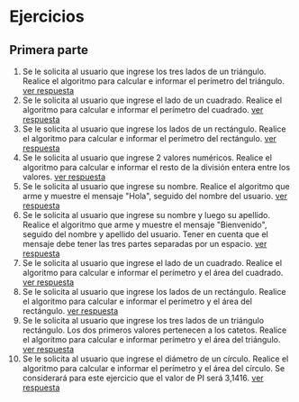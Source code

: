 # Ejercicios

## Primera parte

1. Se le solicita al usuario que ingrese los tres lados de un triángulo. Realice el algoritmo para calcular e informar el perímetro del triángulo.
   [ver respuesta](/ejercicios/primera-parte/ejercicio01.js)
2. Se le solicita al usuario que ingrese el lado de un cuadrado. Realice el algoritmo para calcular e informar el perímetro del cuadrado.
   [ver respuesta](/ejercicios/primera-parte/ejercicio02.js)
3. Se le solicita al usuario que ingrese los lados de un rectángulo. Realice el algoritmo para calcular e informar el perímetro del rectángulo.
   [ver respuesta](/ejercicios/primera-parte/ejercicio03.js)
4. Se le solicita al usuario que ingrese 2 valores numéricos. Realice el algoritmo para calcular e informar el resto de la división entera entre los valores.
   [ver respuesta](/ejercicios/primera-parte/ejercicio04.js)
5. Se le solicita al usuario que ingrese su nombre. Realice el algoritmo que arme y muestre el mensaje "Hola", seguido del nombre del usuario.
   [ver respuesta](/ejercicios/primera-parte/ejercicio05.js)
6. Se le solicita al usuario que ingrese su nombre y luego su apellido. Realice el algoritmo que arme y muestre el mensaje "Bienvenido", seguido del nombre y apellido del usuario. Tener en cuenta que el mensaje debe tener las tres partes separadas por un espacio.
   [ver respuesta](/ejercicios/primera-parte/ejercicio06.js)
7. Se le solicita al usuario que ingrese el lado de un cuadrado. Realice el algoritmo para calcular e informar el perímetro y el área del cuadrado.
   [ver respuesta](/ejercicios/primera-parte/ejercicio07.js)
8. Se le solicita al usuario que ingrese los lados de un rectángulo. Realice el algoritmo para calcular e informar el perímetro y el área del rectángulo.
   [ver respuesta](/ejercicios/primera-parte/ejercicio08.js)
9. Se le solicita al usuario que ingrese los tres lados de un triángulo rectángulo. Los dos primeros valores pertenecen a los catetos. Realice el algoritmo para calcular e informar perímetro y el área del triángulo.
   [ver respuesta](/ejercicios/primera-parte/ejercicio09.js)
10. Se le solicita al usuario que ingrese el diámetro de un círculo. Realice el algoritmo para calcular e informar el perímetro y el área del círculo. Se considerará para este ejercicio que el valor de PI será 3,1416.
    [ver respuesta](/ejercicios/primera-parte/ejercicio10.js)
